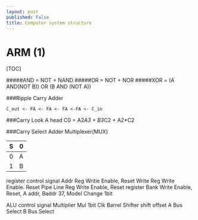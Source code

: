 ```yaml
---
layout: post
published: False
title: Computer system structure
---
```


ARM (1)
=========

[TOC]

#####AND = NOT + NAND
#####OR = NOT + NOR
#####XOR = (A AND(NOT B)) OR (B AND (NOT A))

###Ripple Carry Adder
```
C_out <- FA <- FA <- FA <-FA <- C_in
```
###Carry Look A head
C0 = A2*A3 + B3*C2 + A2*C2

###Carry Select Adder
Multiplexer(MUX)

| S | 0 |
|-: |-: |
| 0 | A |
| 1 | B |

register control signal
Addr Reg    Writie Enable, Reset
Write Reg   Write Enable. Reset
Pipe Line Reg   Write Enable, Reset
register Bank   Write Enable, Reset, A addr, Baddr 37, Model Change 1bit


ALU control signal
Multiplier Mul 1bit Clk
Barrel Shifter shift offset
A Bus Select
B Bus Select
